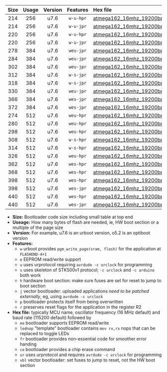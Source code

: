 |Size|Usage|Version|Features|Hex file|
|:-:|:-:|:-:|:-:|:--|
|214|256|u7.6|`w-u-hpr`|[atmega162_16mhz_19200bps_ur.hex](https://raw.githubusercontent.com/stefanrueger/urboot/main//atmega162_16mhz_19200bps_ur.hex)|
|214|256|u7.6|`w-u-jpr`|[atmega162_16mhz_19200bps_ur_vbl.hex](https://raw.githubusercontent.com/stefanrueger/urboot/main//atmega162_16mhz_19200bps_ur_vbl.hex)|
|220|256|u7.6|`w-u-hpr`|[atmega162_16mhz_19200bps_lednop_ur.hex](https://raw.githubusercontent.com/stefanrueger/urboot/main//atmega162_16mhz_19200bps_lednop_ur.hex)|
|220|256|u7.6|`w-u-jpr`|[atmega162_16mhz_19200bps_lednop_ur_vbl.hex](https://raw.githubusercontent.com/stefanrueger/urboot/main//atmega162_16mhz_19200bps_lednop_ur_vbl.hex)|
|278|384|u7.6|`weu-jpr`|[atmega162_16mhz_19200bps_ee_ur_vbl.hex](https://raw.githubusercontent.com/stefanrueger/urboot/main//atmega162_16mhz_19200bps_ee_ur_vbl.hex)|
|284|384|u7.6|`weu-jpr`|[atmega162_16mhz_19200bps_ee_lednop_ur_vbl.hex](https://raw.githubusercontent.com/stefanrueger/urboot/main//atmega162_16mhz_19200bps_ee_lednop_ur_vbl.hex)|
|302|384|u7.6|`weu-jpr`|[atmega162_16mhz_19200bps_ee_lednop_fr_ur_vbl.hex](https://raw.githubusercontent.com/stefanrueger/urboot/main//atmega162_16mhz_19200bps_ee_lednop_fr_ur_vbl.hex)|
|312|384|u7.6|`w-s-jpr`|[atmega162_16mhz_19200bps_vbl.hex](https://raw.githubusercontent.com/stefanrueger/urboot/main//atmega162_16mhz_19200bps_vbl.hex)|
|318|384|u7.6|`w-s-jpr`|[atmega162_16mhz_19200bps_lednop_vbl.hex](https://raw.githubusercontent.com/stefanrueger/urboot/main//atmega162_16mhz_19200bps_lednop_vbl.hex)|
|330|384|u7.6|`weu-jpr`|[atmega162_16mhz_19200bps_ee_lednop_fr_ce_ur_vbl.hex](https://raw.githubusercontent.com/stefanrueger/urboot/main//atmega162_16mhz_19200bps_ee_lednop_fr_ce_ur_vbl.hex)|
|366|384|u7.6|`wes-jpr`|[atmega162_16mhz_19200bps_ee_vbl.hex](https://raw.githubusercontent.com/stefanrueger/urboot/main//atmega162_16mhz_19200bps_ee_vbl.hex)|
|372|384|u7.6|`wes-jpr`|[atmega162_16mhz_19200bps_ee_lednop_vbl.hex](https://raw.githubusercontent.com/stefanrueger/urboot/main//atmega162_16mhz_19200bps_ee_lednop_vbl.hex)|
|274|512|u7.6|`weu-hpr`|[atmega162_16mhz_19200bps_ee_ur.hex](https://raw.githubusercontent.com/stefanrueger/urboot/main//atmega162_16mhz_19200bps_ee_ur.hex)|
|280|512|u7.6|`weu-hpr`|[atmega162_16mhz_19200bps_ee_lednop_ur.hex](https://raw.githubusercontent.com/stefanrueger/urboot/main//atmega162_16mhz_19200bps_ee_lednop_ur.hex)|
|298|512|u7.6|`weu-hpr`|[atmega162_16mhz_19200bps_ee_lednop_fr_ur.hex](https://raw.githubusercontent.com/stefanrueger/urboot/main//atmega162_16mhz_19200bps_ee_lednop_fr_ur.hex)|
|308|512|u7.6|`w-s-hpr`|[atmega162_16mhz_19200bps.hex](https://raw.githubusercontent.com/stefanrueger/urboot/main//atmega162_16mhz_19200bps.hex)|
|314|512|u7.6|`w-s-hpr`|[atmega162_16mhz_19200bps_lednop.hex](https://raw.githubusercontent.com/stefanrueger/urboot/main//atmega162_16mhz_19200bps_lednop.hex)|
|326|512|u7.6|`weu-hpr`|[atmega162_16mhz_19200bps_ee_lednop_fr_ce_ur.hex](https://raw.githubusercontent.com/stefanrueger/urboot/main//atmega162_16mhz_19200bps_ee_lednop_fr_ce_ur.hex)|
|362|512|u7.6|`wes-hpr`|[atmega162_16mhz_19200bps_ee.hex](https://raw.githubusercontent.com/stefanrueger/urboot/main//atmega162_16mhz_19200bps_ee.hex)|
|368|512|u7.6|`wes-hpr`|[atmega162_16mhz_19200bps_ee_lednop.hex](https://raw.githubusercontent.com/stefanrueger/urboot/main//atmega162_16mhz_19200bps_ee_lednop.hex)|
|398|512|u7.6|`wes-hpr`|[atmega162_16mhz_19200bps_ee_lednop_fr.hex](https://raw.githubusercontent.com/stefanrueger/urboot/main//atmega162_16mhz_19200bps_ee_lednop_fr.hex)|
|398|512|u7.6|`wes-jpr`|[atmega162_16mhz_19200bps_ee_lednop_fr_vbl.hex](https://raw.githubusercontent.com/stefanrueger/urboot/main//atmega162_16mhz_19200bps_ee_lednop_fr_vbl.hex)|
|440|512|u7.6|`wes-hpr`|[atmega162_16mhz_19200bps_ee_lednop_fr_ce.hex](https://raw.githubusercontent.com/stefanrueger/urboot/main//atmega162_16mhz_19200bps_ee_lednop_fr_ce.hex)|
|440|512|u7.6|`wes-jpr`|[atmega162_16mhz_19200bps_ee_lednop_fr_ce_vbl.hex](https://raw.githubusercontent.com/stefanrueger/urboot/main//atmega162_16mhz_19200bps_ee_lednop_fr_ce_vbl.hex)|

- **Size:** Bootloader code size including small table at top end
- **Useage:** How many bytes of flash are needed, ie, HW boot section or a multiple of the page size
- **Version:** For example, u7.6 is an urboot version, o5.2 is an optiboot version
- **Features:**
  + `w` urboot provides `pgm_write_page(sram, flash)` for the application at `FLASHEND-4+1`
  + `e` EEPROM read/write support
  + `u` uses urprotocol requiring `avrdude -c urclock` for programming
  + `s` uses skeleton of STK500v1 protocol; `-c urclock` and `-c arduino` both work
  + `h` hardware boot section: make sure fuses are set for reset to jump to boot section
  + `j` vector bootloader: uploaded applications *need to be patched externally*, eg, using `avrdude -c urclock`
  + `p` bootloader protects itself from being overwritten
  + `r` preserves reset flags for the application in the register R2
- **Hex file:** typically MCU name, oscillator frequency (16 MHz default) and baud rate (115200 default) followed by
  + `ee` bootloader supports EEPROM read/write
  + `lednop` "template" bootloader contains `mov rx,rx` nops that can be replaced to toggle LEDs
  + `fr` bootloader provides non-essential code for smoother error handing
  + `ce` bootloader provides a chip erase command
  + `ur` uses urprotocol and requires `avrdude -c urclock` for programming
  + `vbl` vector bootloader: set fuses to jump to reset, not the HW boot section
